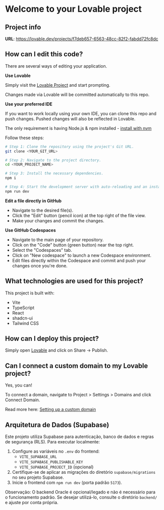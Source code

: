 # Welcome to your Lovable project

## Project info

**URL**: https://lovable.dev/projects/f7deb657-6563-48cc-82f2-fabdd72fc8dc

## How can I edit this code?

There are several ways of editing your application.

**Use Lovable**

Simply visit the [Lovable Project](https://lovable.dev/projects/f7deb657-6563-48cc-82f2-fabdd72fc8dc) and start prompting.

Changes made via Lovable will be committed automatically to this repo.

**Use your preferred IDE**

If you want to work locally using your own IDE, you can clone this repo and push changes. Pushed changes will also be reflected in Lovable.

The only requirement is having Node.js & npm installed - [install with nvm](https://github.com/nvm-sh/nvm#installing-and-updating)

Follow these steps:

```sh
# Step 1: Clone the repository using the project's Git URL.
git clone <YOUR_GIT_URL>

# Step 2: Navigate to the project directory.
cd <YOUR_PROJECT_NAME>

# Step 3: Install the necessary dependencies.
npm i

# Step 4: Start the development server with auto-reloading and an instant preview.
npm run dev
```

**Edit a file directly in GitHub**

- Navigate to the desired file(s).
- Click the "Edit" button (pencil icon) at the top right of the file view.
- Make your changes and commit the changes.

**Use GitHub Codespaces**

- Navigate to the main page of your repository.
- Click on the "Code" button (green button) near the top right.
- Select the "Codespaces" tab.
- Click on "New codespace" to launch a new Codespace environment.
- Edit files directly within the Codespace and commit and push your changes once you're done.

## What technologies are used for this project?

This project is built with:

- Vite
- TypeScript
- React
- shadcn-ui
- Tailwind CSS

## How can I deploy this project?

Simply open [Lovable](https://lovable.dev/projects/f7deb657-6563-48cc-82f2-fabdd72fc8dc) and click on Share -> Publish.

## Can I connect a custom domain to my Lovable project?

Yes, you can!

To connect a domain, navigate to Project > Settings > Domains and click Connect Domain.

Read more here: [Setting up a custom domain](https://docs.lovable.dev/features/custom-domain#custom-domain)

## Arquitetura de Dados (Supabase)

Este projeto utiliza Supabase para autenticação, banco de dados e regras de segurança (RLS). Para executar localmente:

1. Configure as variáveis no `.env` do frontend:
   - `VITE_SUPABASE_URL`
   - `VITE_SUPABASE_PUBLISHABLE_KEY`
   - `VITE_SUPABASE_PROJECT_ID` (opcional)
2. Certifique-se de aplicar as migrações do diretório `supabase/migrations` no seu projeto Supabase.
3. Inicie o frontend com `npm run dev` (porta padrão `5173`).

Observação: O backend Oracle é opcional/legado e não é necessário para o funcionamento padrão. Se desejar utilizá-lo, consulte o diretório `backend/` e ajuste por conta própria.
